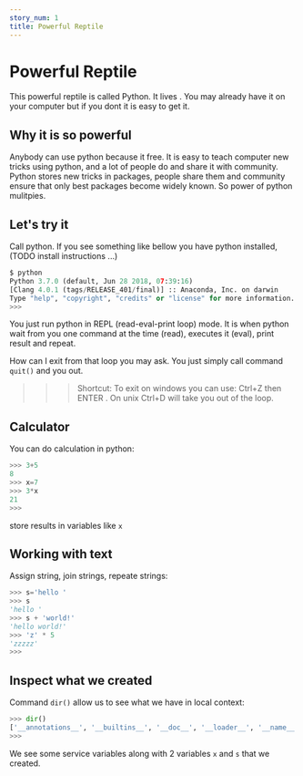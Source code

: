 ```yaml
---
story_num: 1
title: Powerful Reptile
---
```


# Powerful Reptile

This powerful reptile is called Python. It lives [](http://python.org). You may already have it on your computer but if you dont it is easy to get it. 

## Why it is so powerful

Anybody can use python because it free. It is easy to teach computer new tricks using python, and a lot of people do and share it with community. Python stores new tricks in packages, people share them and community ensure that only best packages become widely known. So power of python mulitpies.

## Let's try it


Call python. If you see something like bellow you have python installed, (TODO install instructions ...)

```python
$ python
Python 3.7.0 (default, Jun 28 2018, 07:39:16) 
[Clang 4.0.1 (tags/RELEASE_401/final)] :: Anaconda, Inc. on darwin
Type "help", "copyright", "credits" or "license" for more information.
>>>  
```

You just run python in REPL (read-eval-print loop) mode. It is when python wait from you one command at the time (read), executes it (eval), print result and repeat.

How can I exit from that loop you may ask. You just simply call command `quit()` and you out.

>>> Shortcut: To exit on windows you can use: Ctrl+Z then ENTER . On unix Ctrl+D will take you out of the loop.

## Calculator

You can do calculation in python:

```python
>>> 3+5
8
>>> x=7
>>> 3*x
21
>>>  
```

store results in variables like `x`

## Working with text

Assign string, join strings, repeate strings:

```python
>>> s='hello '
>>> s
'hello '
>>> s + 'world!'
'hello world!'
>>> 'z' * 5
'zzzzz'
>>> 
```

## Inspect what we created

Command `dir()` allow us to see what we have in local context:

```python
>>> dir()
['__annotations__', '__builtins__', '__doc__', '__loader__', '__name__', '__package__', '__spec__', 's', 'x']
>>>
```

We see some service variables along with 2 variables `x` and `s` that we created.
